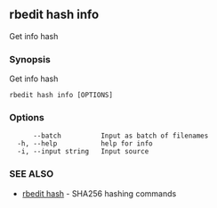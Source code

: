 ## rbedit hash info

Get info hash

### Synopsis


Get info hash

```
rbedit hash info [OPTIONS]
```

### Options

```
      --batch          Input as batch of filenames
  -h, --help           help for info
  -i, --input string   Input source
```

### SEE ALSO

* [rbedit hash](rbedit_hash.md)	 - SHA256 hashing commands

